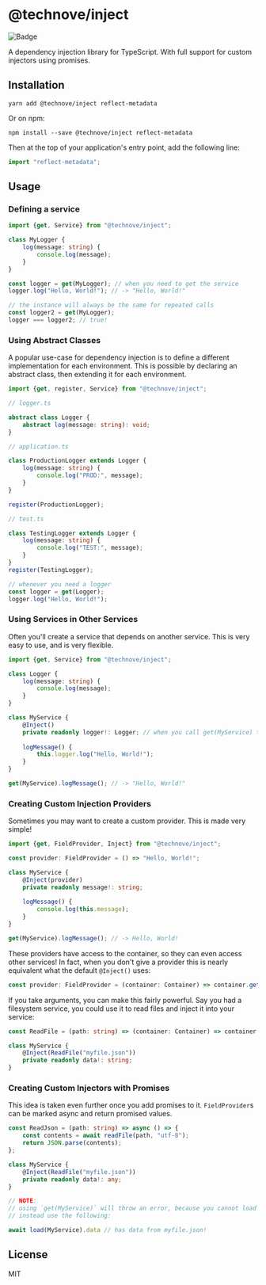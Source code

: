 # @technove/inject

![Badge](https://img.shields.io/npm/v/@technove/inject?style=for-the-badge)

A dependency injection library for TypeScript.
With full support for custom injectors using promises.

## Installation

```
yarn add @technove/inject reflect-metadata
```

Or on npm:

```
npm install --save @technove/inject reflect-metadata
```

Then at the top of your application's entry point, add the following line:

```ts
import "reflect-metadata";
```

## Usage

### Defining a service

```ts
import {get, Service} from "@technove/inject";

class MyLogger {
    log(message: string) {
        console.log(message);
    }
}

const logger = get(MyLogger); // when you need to get the service
logger.log("Hello, World!"); // -> "Hello, World!"

// the instance will always be the same for repeated calls
const logger2 = get(MyLogger);
logger === logger2; // true!
```

### Using Abstract Classes

A popular use-case for dependency injection is to define a different implementation for each environment.
This is possible by declaring an abstract class, then extending it for each environment.

```ts
import {get, register, Service} from "@technove/inject";

// logger.ts

abstract class Logger {
    abstract log(message: string): void;
}

// application.ts

class ProductionLogger extends Logger {
    log(message: string) {
        console.log("PROD:", message);
    }
}

register(ProductionLogger);

// test.ts

class TestingLogger extends Logger {
    log(message: string) {
        console.log("TEST:", message);
    }
}
register(TestingLogger);

// whenever you need a logger
const logger = get(Logger);
logger.log("Hello, World!");
```

### Using Services in Other Services

Often you'll create a service that depends on another service.
This is very easy to use, and is very flexible.

```ts
import {get, Service} from "@technove/inject";

class Logger {
    log(message: string) {
        console.log(message);
    }
}

class MyService {
    @Inject()
    private readonly logger!: Logger; // when you call get(MyService) the first time, this value will be filled
    
    logMessage() {
        this.logger.log("Hello, World!");
    }
}

get(MyService).logMessage(); // -> "Hello, World!"
```

### Creating Custom Injection Providers

Sometimes you may want to create a custom provider.
This is made very simple!

```ts
import {get, FieldProvider, Inject} from "@technove/inject";

const provider: FieldProvider = () => "Hello, World!";

class MyService {
    @Inject(provider)
    private readonly message!: string;
    
    logMessage() {
        console.log(this.message);
    }
}

get(MyService).logMessage(); // -> Hello, World!
```

These providers have access to the container, so they can even access other services!
In fact, when you don't give a provider this is nearly equivalent what the default `@Inject()` uses:

```ts
const provider: FieldProvider = (container: Container) => container.get(Logger);
```

If you take arguments, you can make this fairly powerful.
Say you had a filesystem service, you could use it to read files and inject it into your service:

```ts
const ReadFile = (path: string) => (container: Container) => container.get(FileSystem).readFile(path);

class MyService {
    @Inject(ReadFile("myfile.json"))
    private readonly data!: string;
}
```

### Creating Custom Injectors with Promises

This idea is taken even further once you add promises to it.
`FieldProvider`s can be marked async and return promised values.

```ts
const ReadJson = (path: string) => async () => {
    const contents = await readFile(path, "utf-8");
    return JSON.parse(contents);
};

class MyService {
    @Inject(ReadFile("myfile.json"))
    private readonly data!: any;
}

// NOTE:
// using `get(MyService)` will throw an error, because you cannot load services with async values using it.
// instead use the following:

await load(MyService).data // has data from myfile.json!
```

## License

MIT

